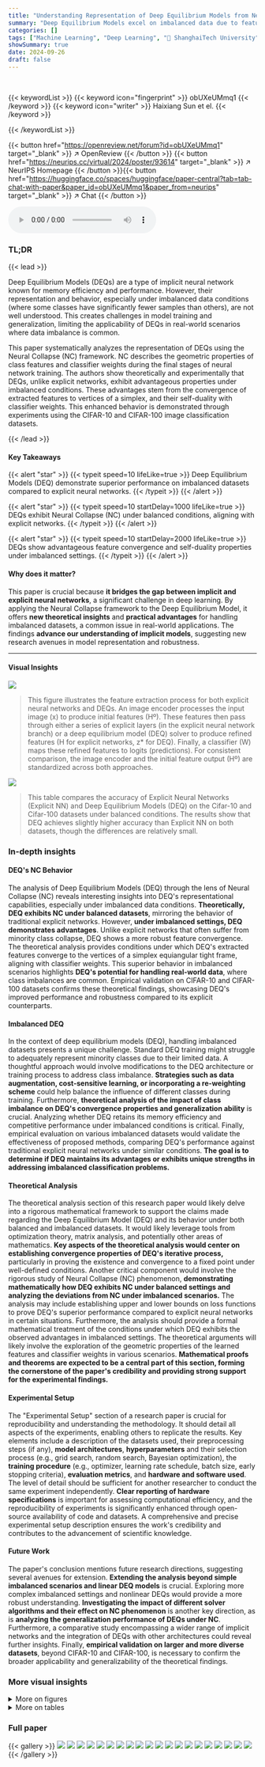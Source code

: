 ```yaml
---
title: "Understanding Representation of Deep Equilibrium Models from Neural Collapse Perspective"
summary: "Deep Equilibrium Models excel on imbalanced data due to feature convergence and self-duality properties, unlike explicit models, as shown through Neural Collapse analysis."
categories: []
tags: ["Machine Learning", "Deep Learning", "🏢 ShanghaiTech University",]
showSummary: true
date: 2024-09-26
draft: false
---
```


<br>

{{< keywordList >}}
{{< keyword icon="fingerprint" >}} obUXeUMmq1 {{< /keyword >}}
{{< keyword icon="writer" >}} Haixiang Sun et el. {{< /keyword >}}
 
{{< /keywordList >}}

{{< button href="https://openreview.net/forum?id=obUXeUMmq1" target="_blank" >}}
↗ OpenReview
{{< /button >}}
{{< button href="https://neurips.cc/virtual/2024/poster/93614" target="_blank" >}}
↗ NeurIPS Homepage
{{< /button >}}{{< button href="https://huggingface.co/spaces/huggingface/paper-central?tab=tab-chat-with-paper&paper_id=obUXeUMmq1&paper_from=neurips" target="_blank" >}}
↗ Chat
{{< /button >}}



<audio controls>
    <source src="https://ai-paper-reviewer.com/obUXeUMmq1/podcast.wav" type="audio/wav">
    Your browser does not support the audio element.
</audio>


### TL;DR


{{< lead >}}

Deep Equilibrium Models (DEQs) are a type of implicit neural network known for memory efficiency and performance. However, their representation and behavior, especially under imbalanced data conditions (where some classes have significantly fewer samples than others), are not well understood. This creates challenges in model training and generalization, limiting the applicability of DEQs in real-world scenarios where data imbalance is common. 

This paper systematically analyzes the representation of DEQs using the Neural Collapse (NC) framework. NC describes the geometric properties of class features and classifier weights during the final stages of neural network training. The authors show theoretically and experimentally that DEQs, unlike explicit networks, exhibit advantageous properties under imbalanced conditions. These advantages stem from the convergence of extracted features to vertices of a simplex, and their self-duality with classifier weights. This enhanced behavior is demonstrated through experiments using the CIFAR-10 and CIFAR-100 image classification datasets.

{{< /lead >}}


#### Key Takeaways

{{< alert "star" >}}
{{< typeit speed=10 lifeLike=true >}} Deep Equilibrium Models (DEQ) demonstrate superior performance on imbalanced datasets compared to explicit neural networks. {{< /typeit >}}
{{< /alert >}}

{{< alert "star" >}}
{{< typeit speed=10 startDelay=1000 lifeLike=true >}} DEQs exhibit Neural Collapse (NC) under balanced conditions, aligning with explicit networks. {{< /typeit >}}
{{< /alert >}}

{{< alert "star" >}}
{{< typeit speed=10 startDelay=2000 lifeLike=true >}} DEQs show advantageous feature convergence and self-duality properties under imbalanced settings. {{< /typeit >}}
{{< /alert >}}

#### Why does it matter?
This paper is crucial because **it bridges the gap between implicit and explicit neural networks**, a significant challenge in deep learning. By applying the Neural Collapse framework to the Deep Equilibrium Model, it offers **new theoretical insights** and **practical advantages** for handling imbalanced datasets, a common issue in real-world applications. The findings **advance our understanding of implicit models**, suggesting new research avenues in model representation and robustness.

------
#### Visual Insights



![](https://ai-paper-reviewer.com/obUXeUMmq1/figures_3_1.jpg)

> This figure illustrates the feature extraction process for both explicit neural networks and DEQs.  An image encoder processes the input image (x) to produce initial features (Hº). These features then pass through either a series of explicit layers (in the explicit neural network branch) or a deep equilibrium model (DEQ) solver to produce refined features (H for explicit networks, z* for DEQ). Finally, a classifier (W) maps these refined features to logits (predictions). For consistent comparison, the image encoder and the initial feature output (Hº) are standardized across both approaches.





![](https://ai-paper-reviewer.com/obUXeUMmq1/tables_7_1.jpg)

> This table compares the accuracy of Explicit Neural Networks (Explicit NN) and Deep Equilibrium Models (DEQ) on the Cifar-10 and Cifar-100 datasets under balanced conditions.  The results show that DEQ achieves slightly higher accuracy than Explicit NN on both datasets, though the differences are relatively small.





### In-depth insights


#### DEQ's NC Behavior
The analysis of Deep Equilibrium Models (DEQ) through the lens of Neural Collapse (NC) reveals interesting insights into DEQ's representational capabilities, especially under imbalanced data conditions.  **Theoretically, DEQ exhibits NC under balanced datasets**, mirroring the behavior of traditional explicit networks. However, **under imbalanced settings, DEQ demonstrates advantages**. Unlike explicit networks that often suffer from minority class collapse, DEQ shows a more robust feature convergence.  The theoretical analysis provides conditions under which DEQ's extracted features converge to the vertices of a simplex equiangular tight frame, aligning with classifier weights.  This superior behavior in imbalanced scenarios highlights **DEQ's potential for handling real-world data**, where class imbalances are common.  Empirical validation on CIFAR-10 and CIFAR-100 datasets confirms these theoretical findings, showcasing DEQ's improved performance and robustness compared to its explicit counterparts.

#### Imbalanced DEQ
In the context of deep equilibrium models (DEQ), handling imbalanced datasets presents a unique challenge.  Standard DEQ training might struggle to adequately represent minority classes due to their limited data.  A thoughtful approach would involve modifications to the DEQ architecture or training process to address class imbalance. **Strategies such as data augmentation, cost-sensitive learning, or incorporating a re-weighting scheme** could help balance the influence of different classes during training. Furthermore, **theoretical analysis of the impact of class imbalance on DEQ's convergence properties and generalization ability** is crucial. Analyzing whether DEQ retains its memory efficiency and competitive performance under imbalanced conditions is critical.  Finally, empirical evaluation on various imbalanced datasets would validate the effectiveness of proposed methods, comparing DEQ's performance against traditional explicit neural networks under similar conditions. **The goal is to determine if DEQ maintains its advantages or exhibits unique strengths in addressing imbalanced classification problems.**

#### Theoretical Analysis
The theoretical analysis section of this research paper would likely delve into a rigorous mathematical framework to support the claims made regarding the Deep Equilibrium Model (DEQ) and its behavior under both balanced and imbalanced datasets.  It would likely leverage tools from optimization theory, matrix analysis, and potentially other areas of mathematics. **Key aspects of the theoretical analysis would center on establishing convergence properties of DEQ's iterative process,** particularly in proving the existence and convergence to a fixed point under well-defined conditions. Another critical component would involve the rigorous study of Neural Collapse (NC) phenomenon, **demonstrating mathematically how DEQ exhibits NC under balanced settings and analyzing the deviations from NC under imbalanced scenarios.** The analysis may include establishing upper and lower bounds on loss functions to prove DEQ's superior performance compared to explicit neural networks in certain situations. Furthermore, the analysis should provide a formal mathematical treatment of the conditions under which DEQ exhibits the observed advantages in imbalanced settings. The theoretical arguments will likely involve the exploration of the geometric properties of the learned features and classifier weights in various scenarios.  **Mathematical proofs and theorems are expected to be a central part of this section, forming the cornerstone of the paper's credibility and providing strong support for the experimental findings.**

#### Experimental Setup
The "Experimental Setup" section of a research paper is crucial for reproducibility and understanding the methodology.  It should detail all aspects of the experiments, enabling others to replicate the results.  Key elements include a description of the datasets used, their preprocessing steps (if any),  **model architectures**, **hyperparameters** and their selection process (e.g., grid search, random search, Bayesian optimization), the **training procedure** (e.g., optimizer, learning rate schedule, batch size, early stopping criteria), **evaluation metrics**, and **hardware and software used**.  The level of detail should be sufficient for another researcher to conduct the same experiment independently.  **Clear reporting of hardware specifications** is important for assessing computational efficiency, and the reproducibility of experiments is significantly enhanced through open-source availability of code and datasets. A comprehensive and precise experimental setup description ensures the work's credibility and contributes to the advancement of scientific knowledge.

#### Future Work
The paper's conclusion mentions future research directions, suggesting several avenues for extension.  **Extending the analysis beyond simple imbalanced scenarios and linear DEQ models** is crucial. Exploring more complex imbalanced settings and nonlinear DEQs would provide a more robust understanding.  **Investigating the impact of different solver algorithms and their effect on NC phenomenon** is another key direction, as is **analyzing the generalization performance of DEQs under NC**.  Furthermore, a comparative study encompassing a wider range of implicit networks and the integration of DEQs with other architectures could reveal further insights. Finally, **empirical validation on larger and more diverse datasets**, beyond CIFAR-10 and CIFAR-100, is necessary to confirm the broader applicability and generalizability of the theoretical findings.


### More visual insights

<details>
<summary>More on figures
</summary>


![](https://ai-paper-reviewer.com/obUXeUMmq1/figures_6_1.jpg)

> This figure compares the learned features from Explicit Neural Networks and Deep Equilibrium Models (DEQ) under imbalanced settings using the CIFAR-10 dataset.  The left side shows the results from Explicit Neural Networks, while the right depicts the DEQ results. Two visualizations are provided: t-SNE results showing feature distribution and a Gram matrix visualization (HHT) illustrating the similarity between feature vectors. The comparison highlights the differences in feature representation between the two models, especially under imbalanced data conditions, showing how DEQ handles imbalanced datasets better than the explicit method.


![](https://ai-paper-reviewer.com/obUXeUMmq1/figures_7_1.jpg)

> This figure compares the performance of Deep Equilibrium Models (DEQ) and ResNet-18 on CIFAR-10 datasets under both balanced and imbalanced conditions.  The plots show accuracy, and three Neural Collapse (NC) metrics (NC1, NC2, NC3) over training epochs.  It demonstrates that DEQ outperforms ResNet-18, especially in imbalanced scenarios.


![](https://ai-paper-reviewer.com/obUXeUMmq1/figures_26_1.jpg)

> This figure compares the performance of Deep Equilibrium Models (DEQ) and ResNet-18 on CIFAR-10 datasets under both balanced and imbalanced conditions. It illustrates the accuracy and Neural Collapse (NC) metrics (NC1 and NC3) over training epochs for both models.  The results show that DEQ outperforms ResNet-18 particularly in imbalanced settings.


![](https://ai-paper-reviewer.com/obUXeUMmq1/figures_27_1.jpg)

> This figure compares the performance of DEQ and ResNet-18 models on CIFAR-10 dataset under both balanced and imbalanced conditions. It shows that DEQ outperforms ResNet-18, especially under imbalanced conditions, in terms of accuracy and Neural Collapse metrics. The results are consistent with previous research.


</details>




<details>
<summary>More on tables
</summary>


![](https://ai-paper-reviewer.com/obUXeUMmq1/tables_8_1.jpg)
> This table presents the test accuracy results on CIFAR-10 and CIFAR-100 datasets for an imbalanced setting where the number of majority classes is fixed at 3 (KA=3).  The results are broken down by overall accuracy, majority class accuracy, and minority class accuracy for different ratios (R=10, 50, 100) of majority to minority class samples.  The table compares the performance of both Explicit Neural Networks and Deep Equilibrium Models (DEQ), showcasing DEQ's potential for better performance on imbalanced datasets.

![](https://ai-paper-reviewer.com/obUXeUMmq1/tables_25_1.jpg)
> This table presents the test accuracy results for CIFAR-10 and CIFAR-100 datasets using two different models: Explicit Neural Network and DEQ.  The experiments were conducted with varying degrees of class imbalance (R = 10, 50, 100) and different numbers of majority classes (K<sub>A</sub> = 5). The results are broken down into overall accuracy, accuracy on majority classes, and accuracy on minority classes for each model and imbalance setting. This allows for a detailed comparison of the two models’ performance across various degrees of class imbalance.

![](https://ai-paper-reviewer.com/obUXeUMmq1/tables_26_1.jpg)
> This table presents the test accuracy results on CIFAR-10 and CIFAR-100 datasets for different imbalance ratios (R=10, 50, 100) when the number of majority classes is 7 and the number of minority classes is 3. The results are shown for both Explicit NN and DEQ models, with overall accuracy, majority class accuracy, and minority class accuracy reported separately for each model and imbalance ratio.

</details>




### Full paper

{{< gallery >}}
<img src="https://ai-paper-reviewer.com/obUXeUMmq1/1.png" class="grid-w50 md:grid-w33 xl:grid-w25" />
<img src="https://ai-paper-reviewer.com/obUXeUMmq1/2.png" class="grid-w50 md:grid-w33 xl:grid-w25" />
<img src="https://ai-paper-reviewer.com/obUXeUMmq1/3.png" class="grid-w50 md:grid-w33 xl:grid-w25" />
<img src="https://ai-paper-reviewer.com/obUXeUMmq1/4.png" class="grid-w50 md:grid-w33 xl:grid-w25" />
<img src="https://ai-paper-reviewer.com/obUXeUMmq1/5.png" class="grid-w50 md:grid-w33 xl:grid-w25" />
<img src="https://ai-paper-reviewer.com/obUXeUMmq1/6.png" class="grid-w50 md:grid-w33 xl:grid-w25" />
<img src="https://ai-paper-reviewer.com/obUXeUMmq1/7.png" class="grid-w50 md:grid-w33 xl:grid-w25" />
<img src="https://ai-paper-reviewer.com/obUXeUMmq1/8.png" class="grid-w50 md:grid-w33 xl:grid-w25" />
<img src="https://ai-paper-reviewer.com/obUXeUMmq1/9.png" class="grid-w50 md:grid-w33 xl:grid-w25" />
<img src="https://ai-paper-reviewer.com/obUXeUMmq1/10.png" class="grid-w50 md:grid-w33 xl:grid-w25" />
<img src="https://ai-paper-reviewer.com/obUXeUMmq1/11.png" class="grid-w50 md:grid-w33 xl:grid-w25" />
<img src="https://ai-paper-reviewer.com/obUXeUMmq1/12.png" class="grid-w50 md:grid-w33 xl:grid-w25" />
<img src="https://ai-paper-reviewer.com/obUXeUMmq1/13.png" class="grid-w50 md:grid-w33 xl:grid-w25" />
<img src="https://ai-paper-reviewer.com/obUXeUMmq1/14.png" class="grid-w50 md:grid-w33 xl:grid-w25" />
<img src="https://ai-paper-reviewer.com/obUXeUMmq1/15.png" class="grid-w50 md:grid-w33 xl:grid-w25" />
<img src="https://ai-paper-reviewer.com/obUXeUMmq1/16.png" class="grid-w50 md:grid-w33 xl:grid-w25" />
<img src="https://ai-paper-reviewer.com/obUXeUMmq1/17.png" class="grid-w50 md:grid-w33 xl:grid-w25" />
<img src="https://ai-paper-reviewer.com/obUXeUMmq1/18.png" class="grid-w50 md:grid-w33 xl:grid-w25" />
<img src="https://ai-paper-reviewer.com/obUXeUMmq1/19.png" class="grid-w50 md:grid-w33 xl:grid-w25" />
<img src="https://ai-paper-reviewer.com/obUXeUMmq1/20.png" class="grid-w50 md:grid-w33 xl:grid-w25" />
{{< /gallery >}}